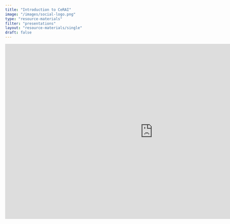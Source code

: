 ```yaml
---
title: "Introduction to CeRAI"
image: "/images/social-logo.png"
type: "resource-materials"
filter: "presentations"
layout: "resource-materials/single"
draft: false
---
```


 <iframe src="https://docs.google.com/presentation/d/1csUqK7yKhDTc8cDR1NAThDjs1JG1LAIxWPUhSkM4lm0/edit?usp=sharing" 
            frameborder="0" 
            width="960" 
            height="569" 
            allowfullscreen="true" 
            mozallowfullscreen="true" 
            webkitallowfullscreen="true">
    </iframe>